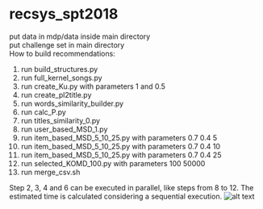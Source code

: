 # recsys_spt2018
put data in mdp/data inside main directory</br>
put challenge set in main directory</br>
How to build recommendations:
1) run build_structures.py
2) run full_kernel_songs.py
3) run create_Ku.py with parameters 1 and 0.5
4) run create_pl2title.py
5) run words_similarity_builder.py
6) run calc_P.py
7) run titles_similarity_0.py
8) run user_based_MSD_1.py
9) run item_based_MSD_5_10_25.py with parameters 0.7 0.4 5
10) run item_based_MSD_5_10_25.py with parameters 0.7 0.4 10
11) run item_based_MSD_5_10_25.py with parameters 0.7 0.4 25
12) run selected_KOMD_100.py with parameters 100 50000
13) run merge_csv.sh 

Step 2, 3, 4 and 6 can be executed in parallel, like steps from 8 to 12. The estimated time is calculated considering a sequential execution.
![alt text](http://recsys_spt2018/schema.png)
 
